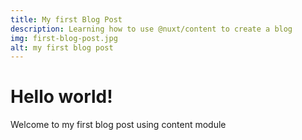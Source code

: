 ```yaml
---
title: My first Blog Post
description: Learning how to use @nuxt/content to create a blog
img: first-blog-post.jpg
alt: my first blog post
---
```


# Hello world!

Welcome to my first blog post using content module
